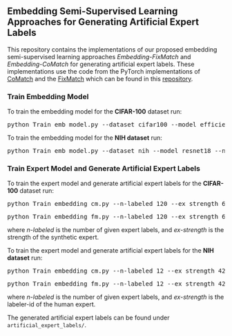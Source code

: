 ## Embedding Semi-Supervised Learning Approaches for Generating Artificial Expert Labels
This repository contains the implementations of our proposed embedding semi-supervised learning approaches *Embedding-FixMatch* and *Embedding-CoMatch* for generating artificial expert labels.
These implementations use the code from the PyTorch implementations of <a href="https://arxiv.org/abs/2011.11183">CoMatch</a> 
and the <a href="https://arxiv.org/abs/2001.07685">FixMatch</a> which can be found in this <a href="https://github.com/salesforce/CoMatch">repository</a>.

### Train Embedding Model
To train the embedding model for the **CIFAR-100** dataset run:
<pre>python Train_emb_model.py --dataset cifar100 --model efficientnet_b1 --num_classes 20 --lr 0.1</pre>

To train the embedding model for the **NIH dataset** run:
<pre>python Train_emb_model.py --dataset nih --model resnet18 --num_classes 2 --lr 0.001</pre>

### Train Expert Model and Generate Artificial Expert Labels
To train the expert model and generate artificial expert labels for the **CIFAR-100** dataset run:
<pre>python Train_embedding_cm.py --n-labeled 120 --ex_strength 60 --dataset CIFAR100</pre> 
<pre>python Train_embedding_fm.py --n-labeled 120 --ex_strength 60 --dataset CIFAR100</pre>
where _n-labeled_ is the number of given expert labels, and _ex-strength_ is the strength of the synthetic expert.

To train the expert model and generate artificial expert labels for the **NIH dataset** run:
<pre>python Train_embedding_cm.py --n-labeled 12 --ex_strength 4295342357 --n-imgs-per-epoch 32768 --dataset NIH</pre>
<pre>python Train_embedding_fm.py --n-labeled 12 --ex_strength 4295342357 --n-imgs-per-epoch 32768 --dataset NIH</pre>
where _n-labeled_ is the number of given expert labels, and _ex-strength_ is the labeler-id of the human expert.

The generated artificial expert labels can be found under `artificial_expert_labels/`. 
